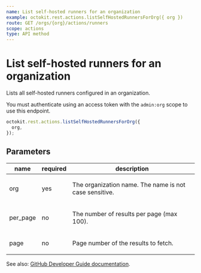 ```yaml
---
name: List self-hosted runners for an organization
example: octokit.rest.actions.listSelfHostedRunnersForOrg({ org })
route: GET /orgs/{org}/actions/runners
scope: actions
type: API method
---
```


# List self-hosted runners for an organization

Lists all self-hosted runners configured in an organization.

You must authenticate using an access token with the `admin:org` scope to use this endpoint.

```js
octokit.rest.actions.listSelfHostedRunnersForOrg({
  org,
});
```

## Parameters

<table>
  <thead>
    <tr>
      <th>name</th>
      <th>required</th>
      <th>description</th>
    </tr>
  </thead>
  <tbody>
    <tr><td>org</td><td>yes</td><td>

The organization name. The name is not case sensitive.

</td></tr>
<tr><td>per_page</td><td>no</td><td>

The number of results per page (max 100).

</td></tr>
<tr><td>page</td><td>no</td><td>

Page number of the results to fetch.

</td></tr>
  </tbody>
</table>

See also: [GitHub Developer Guide documentation](https://docs.github.com/enterprise-cloud@latest//rest/reference/actions#list-self-hosted-runners-for-an-organization).
